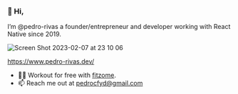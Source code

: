 ### 👋 Hi,
I’m @pedro-rivas a founder/entrepreneur and developer working with React Native since 2019.

![Screen Shot 2023-02-07 at 23 10 06](https://user-images.githubusercontent.com/68823441/217439873-4e7a691d-5a22-47d1-89a3-52bd734d8eaf.png)

https://www.pedro-rivas.dev/

- 🏋🏻 Workout for free with [fitzome](https://github.com/pedro-rivas/fitzome/tree/dev).
- 📫 Reach me out at pedrocfyd@gmail.com
